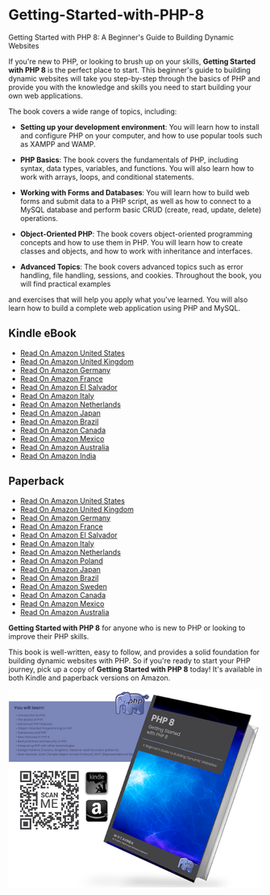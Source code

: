 # Getting-Started-with-PHP-8

Getting Started with PHP 8: A Beginner's Guide to Building Dynamic Websites

If you're new to PHP, or looking to brush up on your skills, **Getting Started with PHP 8** is the perfect place to start. This beginner's guide to building dynamic websites will take you step-by-step through the basics of PHP and provide you with the knowledge and skills you need to start building your own web applications.

The book covers a wide range of topics, including:

- **Setting up your development environment**: You will learn how to install and configure PHP on your computer, and how to use popular tools such as XAMPP and WAMP.

- **PHP Basics**: The book covers the fundamentals of PHP, including syntax, data
types, variables, and functions. You will also learn how to work with arrays, loops, and conditional statements.

- **Working with Forms and Databases**: You will learn how to build web forms and submit data to a PHP script, as well as how to connect to a MySQL database and perform basic CRUD (create, read, update, delete) operations.

- **Object-Oriented PHP**: The book covers object-oriented programming concepts and how to use them in PHP. You will learn how to create classes and objects, and how to work with inheritance and interfaces.

-  **Advanced Topics**: The book covers advanced topics such as error handling, file handling, sessions, and cookies.
Throughout the book, you will find practical examples

and exercises that will help you apply what you've learned. You will also learn how to build a complete web application using PHP and MySQL.

## Kindle eBook

- [Read On Amazon United States](https://www.amazon.com/dp/B0BVJJRWKR)
- [Read On Amazon United Kingdom](https://www.amazon.co.uk/dp/B0BVJJRWKR)
- [Read On Amazon Germany](https://www.amazon.de/dp/B0BVJJRWKR)
- [Read On Amazon France](https://www.amazon.fr/dp/B0BVJJRWKR)
- [Read On Amazon El Salvador](https://www.amazon.es/dp/B0BVJJRWKR)
- [Read On Amazon Italy](https://www.amazon.it/dp/B0BVJJRWKR)
- [Read On Amazon Netherlands](https://www.amazon.nl/dp/B0BVJJRWKR)
- [Read On Amazon Japan](https://www.amazon.co.jp/dp/B0BVJJRWKR)
- [Read On Amazon Brazil](https://www.amazon.com.br/dp/B0BVJJRWKR)
- [Read On Amazon Canada](https://www.amazon.ca/dp/B0BVJJRWKR)
- [Read On Amazon Mexico](https://www.amazon.com.mx/dp/B0BVJJRWKR)
- [Read On Amazon Australia](https://www.amazon.com.au/dp/B0BVJJRWKR)
- [Read On Amazon India](https://www.amazon.in/dp/B0BVJJRWKR)

## Paperback

- [Read On Amazon United States](https://www.amazon.com/dp/B0BW3HQYSQ)
- [Read On Amazon United Kingdom](https://www.amazon.co.uk/dp/B0BW3HQYSQ)
- [Read On Amazon Germany](https://www.amazon.de/dp/B0BW3HQYSQ)
- [Read On Amazon France](https://www.amazon.fr/dp/B0BW3HQYSQ)
- [Read On Amazon El Salvador](https://www.amazon.es/dp/B0BW3HQYSQ)
- [Read On Amazon Italy](https://www.amazon.it/dp/B0BW3HQYSQ)
- [Read On Amazon Netherlands](https://www.amazon.nl/dp/B0BW3HQYSQ)
- [Read On Amazon Poland](https://www.amazon.pl/dp/B0BW3HQYSQ)
- [Read On Amazon Japan](https://www.amazon.co.jp/dp/B0BW3HQYSQ)
- [Read On Amazon Brazil](https://www.amazon.com.br/dp/B0BW3HQYSQ)
- [Read On Amazon Sweden](https://www.amazon.se/dp/B0BW3HQYSQ)
- [Read On Amazon Canada](https://www.amazon.ca/dp/B0BW3HQYSQ)
- [Read On Amazon Mexico](https://www.amazon.com.mx/dp/B0BW3HQYSQ)
- [Read On Amazon Australia](https://www.amazon.com.au/dp/B0BW3HQYSQ)

**Getting Started with PHP 8** for anyone who is new to PHP or looking to improve their PHP skills. 

This book is well-written, easy to follow, and provides a solid foundation for building dynamic websites with PHP.
So if you're ready to start your PHP journey, pick up a copy of **Getting Started with PHP 8** today! It's available in both Kindle and paperback versions on Amazon. 

![screenshot](./images/book_cover.webp)